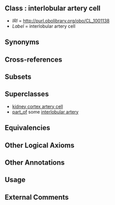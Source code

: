 
## Class : interlobular artery cell

 * *IRI* = http://purl.obolibrary.org/obo/CL_1001138
 * *Label* = interlobular artery cell

## Synonyms


## Cross-references


## Subsets


## Superclasses

 * [kidney cortex artery cell](../../CL/45/CL_1001045.md)
 * [part_of](../../BFO/50/BFO_0000050.md) some [interlobular artery](../../UBERON/23/UBERON_0004723.md)

## Equivalencies


## Other Logical Axioms


## Other Annotations


## Usage


## External Comments

